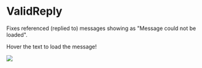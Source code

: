 # ValidReply

Fixes referenced (replied to) messages showing as "Message could not be loaded".

Hover the text to load the message!

![](https://github.com/Vendicated/Vencord/assets/45801973/d3286acf-e822-4b7f-a4e7-8ced18f581af)
